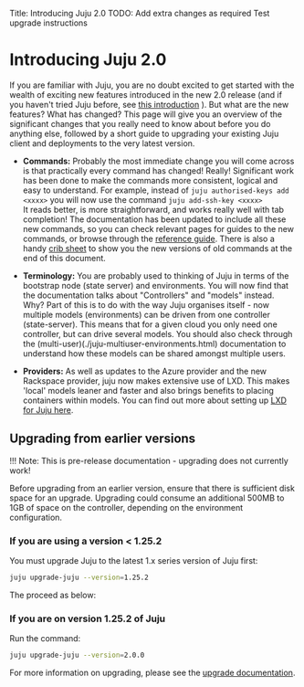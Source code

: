 Title: Introducing Juju 2.0
TODO: Add extra changes as required
      Test upgrade instructions

# Introducing Juju 2.0

If you are familiar with Juju, you are no doubt excited to get started with the
wealth of exciting new features introduced in the new 2.0 release (and if you 
haven't tried Juju before, see [this introduction](./about-juju.html) ). But 
what are the new features? What has changed? 
This page will give you an overview of the significant changes that you really
need to know about before you do anything else, followed by a short guide to 
upgrading your existing Juju client and deployments to the very latest version.

 - **Commands:** Probably the most immediate change you will come across is that
practically every command has changed! Really! Significant work has been done to
make the commands more consistent, logical and easy to understand. For example, 
instead of ```juju authorised-keys add <xxxx>``` you will now use the command
   ```juju add-ssh-key <xxxx>```    
   It reads better, is more straightforward, and 
works really well with tab completion! The documentation has been updated to
include all these new commands, so you can check relevant pages for guides to
the new commands, or browse through the [reference guide](./commands.html).
There is also a handy [crib sheet](./command-changes.html) to show you the new
versions of old commands at the end of this document.

 - **Terminology:** You are probably used to thinking of Juju in terms of the 
bootstrap node (state server) and environments. You will now find that the 
documentation talks about "Controllers" and "models" instead. Why? Part of this
is to do with the way Juju organises itself - now multiple models (environments)
can be driven from one controller (state-server). This means that for a given
cloud you only need one controller, but can drive several models. You should 
also check through the (multi-user)(./juju-multiuser-environments.html) 
documentation to understand how these models can be shared amongst multiple
users.

  - **Providers:** As well as updates to the Azure provider and the new 
Rackspace provider, juju now makes extensive use of LXD. This makes 'local' 
models leaner and faster and also brings benefits to placing containers within 
models. You can find out more about setting up 
[LXD for Juju here](./config-LXD.html).

## Upgrading from earlier versions

!!! Note: This is pre-release documentation - upgrading does not currently work!

Before upgrading from an earlier version, ensure that there is sufficient disk 
space for an upgrade. Upgrading could consume an additional 500MB to 1GB of 
space on the controller, depending on the environment configuration.

### If you are using a version < 1.25.2

You must upgrade Juju to the latest 1.x series version of Juju first:

```bash
juju upgrade-juju --version=1.25.2
```
The proceed as below:

### If you are on version 1.25.2 of Juju

Run the command:

```bash
juju upgrade-juju --version=2.0.0
```

For more information on upgrading, please see the 
[upgrade documentation](./juju-upgrade.html).






